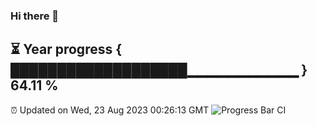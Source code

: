 ### Hi there 👋
⏳ Year progress { ███████████████████▁▁▁▁▁▁▁▁▁▁▁ } 64.11 %
---
⏰ Updated on Wed, 23 Aug 2023 00:26:13 GMT
![Progress Bar CI](https://github.com/Moyi321/Moyi321/workflows/Progress%20Bar%20CI/badge.svg)
